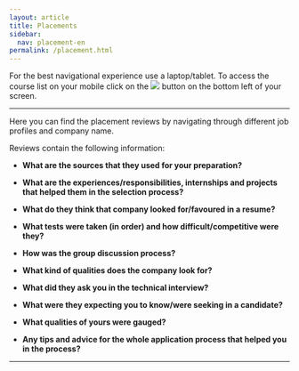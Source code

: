 ```yaml
---
layout: article
title: Placements
sidebar:
  nav: placement-en
permalink: /placement.html
---
```



For the best navigational experience use a laptop/tablet. To access the course list on your mobile click on the <img class="image image--xs" src="threelines.png"/> button on the bottom left of your screen.

---

Here you can find the placement reviews by navigating through different job profiles and company name.

Reviews contain the following information:

- **What are the sources that they used for your preparation?**

- **What are the experiences/responsibilities, internships and projects that helped them in the selection process?**

- **What do they think that company looked for/favoured in a resume?**

- **What tests were taken (in order) and how difficult/competitive were they?**

- **How was the group discussion process?**

- **What kind of qualities does the company look for?**

- **What did they ask you in the technical interview?**

- **What were they expecting you to know/were seeking in a candidate?**

- **What qualities of yours were gauged?**

- **Any tips and advice for the whole application process that helped you in the process?**

---
